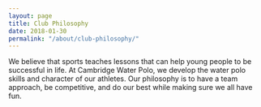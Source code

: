 ```yaml
---
layout: page
title: Club Philosophy
date: 2018-01-30
permalink: "/about/club-philosophy/"
---
```


We believe that sports teaches lessons that can help young people to be successful in life. At Cambridge Water Polo, we develop the water polo skills and character of our athletes.  Our philosophy is to have a team approach, be competitive, and do our best while making sure we all have fun.

